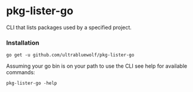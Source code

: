 # pkg-lister-go

CLI that lists packages used by a specified project.

### Installation

`go get -u github.com/ultrabluewolf/pkg-lister-go`

Assuming your go bin is on your path to use the CLI see help for available commands:

`pkg-lister-go -help`
